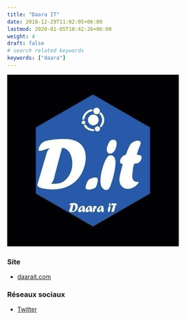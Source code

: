 ```yaml
---
title: "Daara IT"
date: 2018-12-29T11:02:05+06:00
lastmod: 2020-01-05T10:42:26+06:00
weight: 4
draft: false
# search related keywords
keywords: ["daara"]
---
```


![Logo](logo.jpg "logo")

### Site

- [daarait.com](https://daarait.com)

### Réseaux sociaux

- [Twitter](https://twitter.com/com_tele_net)